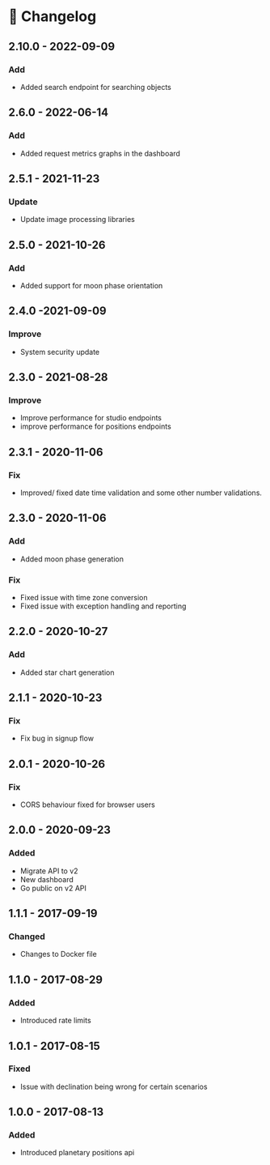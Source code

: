 # 📕 Changelog

## 2.10.0 - 2022-09-09

### Add

* Added search endpoint for searching objects

## 2.6.0 - 2022-06-14

### Add

* Added request metrics graphs in the dashboard

## 2.5.1 - 2021-11-23

### Update

* Update image processing libraries

## 2.5.0 - 2021-10-26

### Add

* Added support for moon phase orientation

## 2.4.0 -2021-09-09

### Improve

* System security update

## 2.3.0 - 2021-08-28

### Improve

* Improve performance for studio endpoints
* improve performance for positions endpoints

## 2.3.1 - 2020-11-06

### Fix

* Improved/ fixed date time validation and some other number validations.

## 2.3.0 - 2020-11-06

### Add

* Added moon phase generation

### Fix

* Fixed issue with time zone conversion
* Fixed issue with exception handling and reporting

## 2.2.0 - 2020-10-27

### Add

* Added star chart generation

## 2.1.1 - 2020-10-23

### Fix

* Fix bug in signup flow

## 2.0.1 - 2020-10-26

### Fix

* CORS behaviour fixed for browser users

## 2.0.0 - 2020-09-23

### Added

* Migrate API to v2
* New dashboard
* Go public on v2 API

## 1.1.1 - 2017-09-19

### Changed

* Changes to Docker file

## 1.1.0 - 2017-08-29

### Added

* Introduced rate limits

## 1.0.1 - 2017-08-15

### Fixed

* Issue with declination being wrong for certain scenarios

## 1.0.0 - 2017-08-13

### Added

* Introduced planetary positions api

